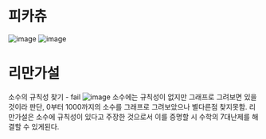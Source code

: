 # 피카츄
![image](https://user-images.githubusercontent.com/70372577/130354344-85713197-44e7-4856-bbf8-1367b03ec851.png)
![image](https://user-images.githubusercontent.com/70372577/130354384-b95dcd34-769b-460f-b0ea-a84a2e429708.png)

# 리만가설
소수의 규칙성 찾기 - fail
![image](https://user-images.githubusercontent.com/70372577/130354430-a41d3dd7-5e97-4a48-8114-389d758dacfc.png)
소수에는 규칙성이 없지만 그래프로 그려보면 있을것이라 판단, 0부터 1000까지의 소수를 그래프로 그려보았으나 별다른점 찾지못함.
리만가설은 소수에 규칙성이 있다고 주장한 것으로서 이를 증명할 시 수학의 7대난제를 해결할 수 있게된다.
